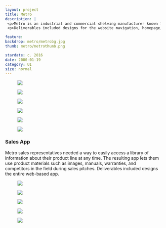 ```yaml
---
layout: project
title: Metro
description: |
 <p>Metro is an industrial and commercial shelving manufacturer known for the ubiquitous wire shelves, but who also produce specialized shelving and storage solutions for different markets—healthcare, food service, retail, etc. Their extensive product line required a new navigation structure to let potential customers easily find applicable categories and items. The experience of using the site needed to be tailored more toward individual customers rather than wholesale candidates, an intentional shift in the company's market strategy.</p>
 <p>Deliverables included designs for the website navigation, homepage, shopping experience, and literature reference system.</p>

feature:
backdrop: metro/metrobg.jpg
thumb: metro/metrothumb.png

stardate: c. 2016
date: 2000-01-19
category: UI
size: normal
---
```


<section class="tight">
  <main>
    <figure style="background-image:url({{site.project_img_path}}metro/homepage.jpg);" class="">
      <img src="{{site.project_img_path}}metro/homepage.jpg">
    </figure>
    <figure style="background-image:url({{site.project_img_path}}metro/page_a.jpg);" class="">
      <img src="{{site.project_img_path}}metro/page_a.jpg">
    </figure>
    <figure style="background-image:url({{site.project_img_path}}metro/page_b.jpg);" class="">
      <img src="{{site.project_img_path}}metro/page_b.jpg">
    </figure>
    <figure style="background-image:url({{site.project_img_path}}metro/navbar.jpg);" class="">
      <img src="{{site.project_img_path}}metro/navbar.jpg">
    </figure>
    <figure style="background-image:url({{site.project_img_path}}metro/modal.jpg);" class="">
      <img src="{{site.project_img_path}}metro/modal.jpg">
    </figure>
    <figure style="background-image:url({{site.project_img_path}}metro/wireframes.jpg);" class="">
      <img src="{{site.project_img_path}}metro/wireframes.jpg">
    </figure>
  </main>
</section>
<section class="tight">
  <main>
    <article class="split">
      <div class="text-wrapper">
        <div class="text-block">
          <h3>Sales App</h3>
        </div>
        <div class="text-block">
          <p>Metro sales representatives needed a way to easily access a library of information about their product line at any time. The resulting app lets them use product materials such as images, manuals, warranties, and competitors in the field during sales pitches. Deliverables included designs the entire web-based app.</p>
        </div>
      </div>
    </article>
    <figure style="background-image:url({{site.project_img_path}}metro/metro_app_2.jpg);" class="">
      <img src="{{site.project_img_path}}metro/metro_app_2.jpg">
    </figure>
    <figure style="background-image:url({{site.project_img_path}}metro/metro_app_3.jpg);" class="">
      <img src="{{site.project_img_path}}metro/metro_app_3.jpg">
    </figure>
    <figure style="background-image:url({{site.project_img_path}}metro/metro_app_4.jpg);" class="">
      <img src="{{site.project_img_path}}metro/metro_app_4.jpg">
    </figure>
    <figure style="background-image:url({{site.project_img_path}}metro/metro_app_5.jpg);" class="">
      <img src="{{site.project_img_path}}metro/metro_app_5.jpg">
    </figure>
    <figure style="background-image:url({{site.project_img_path}}metro/metro_app_6.jpg);" class="">
      <img src="{{site.project_img_path}}metro/metro_app_6.jpg">
    </figure>
  </main>
</section>
